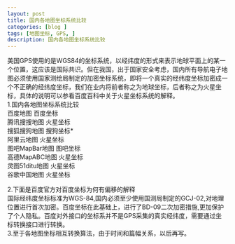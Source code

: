 ```yaml
---
layout: post
title: 国内各地图坐标系统比较 
categories: [blog ]
tags: [地图坐标, GPS, ]
description: 国内各地图坐标系统比较
---
```



美国GPS使用的是WGS84的坐标系统，以经纬度的形式来表示地球平面上的某一个位置，这应该是国际共识。但在我国，出于国家安全考虑，国内所有导航电子地图必须使用国家测绘局制定的加密坐标系统，即将一个真实的经纬度坐标加密成一个不正确的经纬度坐标，我们在业内将前者称之为地球坐标，后者称之为火星坐标，具体的说明可以参看百度百科中关于火星坐标系统的解释。<br />
1.国内各地图坐标系统比较<br />
   百度地图          百度坐标<br />
   腾讯搜搜地图      火星坐标<br />
   搜狐搜狗地图      搜狗坐标*<br />
   阿里云地图        火星坐标<br />
   图吧MapBar地图    图吧坐标<br />
   高德MapABC地图    火星坐标<br />
   灵图51ditu地图    火星坐标<br />
   谷歌中国地图      火星坐标<br />

2.下面是百度官方对百度坐标为何有偏移的解释<br />
   国际经纬度坐标标准为WGS-84,国内必须至少使用国测局制定的GCJ-02,对地理位置进行首次加密。百度坐标在此基础上，进行了BD-09二次加密措施,更加保护了个人隐私。百度对外接口的坐标系并不是GPS采集的真实经纬度，需要通过坐标转换接口进行转换。<br />
3.至于各地图坐标相互转换算法，由于时间和篇幅关系，以后再写。   
   




